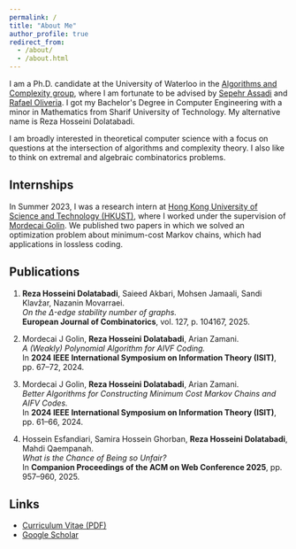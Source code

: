 ```yaml
---
permalink: /
title: "About Me"
author_profile: true
redirect_from: 
  - /about/
  - /about.html
---
```


I am a Ph.D. candidate at the University of Waterloo in the [Algorithms and Complexity group](https://algcomp.uwaterloo.ca/), where I am fortunate to be advised by [Sepehr Assadi](https://sepehr.assadi.info/) and [Rafael Oliveria](https://cs.uwaterloo.ca/~r5olivei/). I got my Bachelor's Degree in Computer Engineering with a minor in Mathematics from Sharif University of Technology. My alternative name is Reza Hosseini Dolatabadi.

I am broadly interested in theoretical computer science with a focus on questions at the intersection of algorithms and complexity theory. I also like to think on extremal and algebraic combinatorics problems.


## Internships
In Summer 2023, I was a research intern at [Hong Kong University of Science and Technology (HKUST)](https://cse.hkust.edu.hk/), where I worked under the supervision of [Mordecai Golin](https://cse.hkust.edu.hk/faculty/golin/). We published two papers in which we solved an optimization problem about minimum-cost Markov chains, which had applications in lossless coding.

## Publications

1. **Reza Hosseini Dolatabadi**, Saieed Akbari, Mohsen Jamaali, Sandi Klavžar, Nazanin Movarraei.  
   *On the Δ-edge stability number of graphs.*  
   **European Journal of Combinatorics**, vol. 127, p. 104167, 2025.

2. Mordecai J Golin, **Reza Hosseini Dolatabadi**, Arian Zamani.  
   *A (Weakly) Polynomial Algorithm for AIVF Coding.*  
   In **2024 IEEE International Symposium on Information Theory (ISIT)**, pp. 67–72, 2024.

3. Mordecai J Golin, **Reza Hosseini Dolatabadi**, Arian Zamani.  
   *Better Algorithms for Constructing Minimum Cost Markov Chains and AIFV Codes.*  
   In **2024 IEEE International Symposium on Information Theory (ISIT)**, pp. 61–66, 2024.

4. Hossein Esfandiari, Samira Hossein Ghorban, **Reza Hosseini Dolatabadi**, Mahdi Qaempanah.  
   *What is the Chance of Being so Unfair?*  
   In **Companion Proceedings of the ACM on Web Conference 2025**, pp. 957–960, 2025.


## Links
- [Curriculum Vitae (PDF)](/files/Dolatabadi_CV.pdf)  
- [Google Scholar](https://scholar.google.com/citations?user=f_Nxm1QAAAAJ&hl=en)


